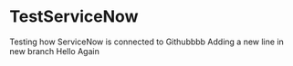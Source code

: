 # TestServiceNow
Testing how ServiceNow is connected to Githubbbb
Adding a new line in new branch
Hello Again
